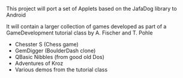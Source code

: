 This project will port a set of Applets based on the JafaDog library to Android

It will contain a larger collection of games developed as part of a GameDevelopment tutorial class by A. Fischer and T. Pohle
- Chesster S (Chess game)
- GemDigger (BoulderDash clone)
- QBasic Nibbles (from good old Dos)
- Adventures of Kroz
- Various demos from the tutorial class
  

